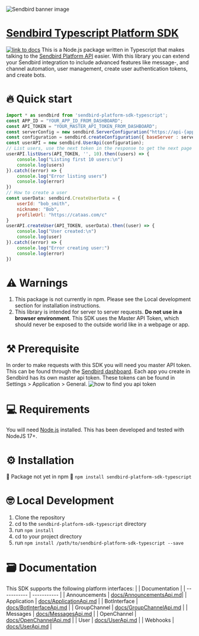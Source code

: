 ![Sendbird banner image](http://ww1.prweb.com/prfiles/2021/09/14/18371217/Sendbird_Logo_RGB_lg.png)

# [Sendbird Typescript Platform SDK](https://sendbird.com/docs/chat/v3/platform-api/getting-started/prepare-to-use-api)

[![link to docs](https://img.shields.io/badge/SDK-docs-green)](/docs)
This is a Node.js package written in Typescript  that makes talking to the [Sendbird Platform API](https://sendbird.com/docs/chat/v3/platform-api/getting-started/prepare-to-use-api) easier.
With this library you can extend your Sendbird integration to include advanced features like message-, and channel automation, user management, create user authentication tokens, and create bots.

# 🔥 Quick start

```javascript  
import * as sendbird from 'sendbird-platform-sdk-typescript';
const APP_ID = "YOUR_APP_ID_FROM_DASHBOARD";
const API_TOKEN = "YOUR_MASTER_API_TOKEN_FROM_DASHBOARD";
const serverConfig = new sendbird.ServerConfiguration("https://api-{app_id}.sendbird.com", { "app_id": APP_ID })
const configuration = sendbird.createConfiguration({ baseServer : serverConfig });
const userAPI = new sendbird.UserApi(configuration);
// List users, use the next token in the response to get the next page of users in subsequent requests
userAPI.listUsers(API_TOKEN, '', 10).then((users) => {
    console.log("Listing first 10 users:\n")
    console.log(users)
}).catch((error) => {
    console.log("Error listing users")
    console.log(error)
})
// How to create a user
const userData: sendbird.CreateUserData = {
    userId: "bob_smith",
    nickname: "Bob",
    profileUrl: "https://cataas.com/c"
}
userAPI.createUser(API_TOKEN, userData).then((user) => {
    console.log("User created:\n")
    console.log(user)
}).catch((error) => {
    console.log("Error creating user:")
    console.log(error)
})
```

# ⚠️ Warnings

 1. This package is not currently in npm. Please see  the Local development section for installation instructions.
 2. This library is intended for server to server requests. **Do not use in a browser environment**. This SDK uses the Master API Token, which should never be exposed to the outside world like in a webpage or app.

# ⚒️ Prerequisite

In order to make requests with this SDK you will need you master API token. This can be found through the [Sendbird dashboard](https://dashboard.sendbird.com/).  Each app you create in Sendbird has its own master api token. These tokens can be found in Settings > Application > General.
![how to find you api token](https://i.imgur.com/0YMKtpX.png)

# 💻 Requirements

You will need [Node.js](https://nodejs.org/en/download/) installed. This has been developed and tested with NodeJS 17+.

# ⚙️ Installation

🚨 Package not yet in npm 🚨
```npm install sendbird-platform-sdk-typescript```

# 🤓 Local Development

 1. Clone the repository
 2. cd to the `sendbird-platform-sdk-typescript` directory
 3. run `npm install`
 4. cd to your project directory
 5. run `npm install /path/to/sendbird-platform-sdk-typescript --save`

# 🗃️ Documentation

This SDK supports the following platform interfaces:
|       | Documentation |
| ----------- | ----------- |
| Announcements   | [docs/AnnouncementsApi.md](AnnouncementsApi.md)|
| Application | [docs/ApplicationApi.md](ApplicationApi.md)  |
| BotInterface | [docs/BotInterfaceApi.md](BotInterfaceApi.md)  |
| GroupChannel | [docs/GroupChannelApi.md](docs/GroupChannelApi.md)  |
| Messages | [docs/MessagesApi.md](MessagesApi.md)  |
| OpenChannel | [docs/OpenChannelApi.md](OpenChannelApi.md)  |
| User | [docs/UserApi.md](UserApi.md)  |
| Webhooks | [docs/UserApi.md](WebhooksApi.md)  |



